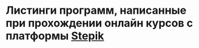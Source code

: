# Листинги программ, написанные при прохождении онлайн курсов с платформы [Stepik](https://stepik.org/)